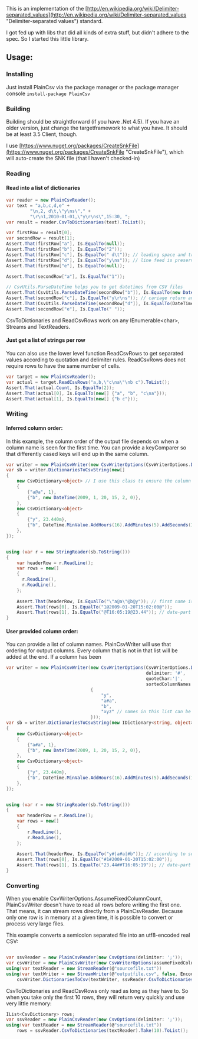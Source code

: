 This is an implementation of the [http://en.wikipedia.org/wiki/Delimiter-separated_values](http://en.wikipedia.org/wiki/Delimiter-separated_values "Delimiter-separated values") standard.

I got fed up with libs that did all kinds of extra stuff, but didn't adhere to the spec. So I started this little library.

## Usage:

### Installing

Just install PlainCsv via the package manager or the package manager console ` install-package PlainCsv `

### Building
Building should be straightforward (if you have .Net 4.5).
If you have an older version, just change the targetframework to what you have.
It should be at least 3.5 Client, though.

I use [https://www.nuget.org/packages/CreateSnkFile](https://www.nuget.org/packages/CreateSnkFile "CreateSnkFile"), which will auto-create the SNK file (that I haven't checked-in)

### Reading

#### Read into a list of dictionaries 
```c#
var reader = new PlainCsvReader();
var text = "a,b,c,d,e" +
         "\n,2, d\t,\"y\ns\"," +
         "\r\n1,2010-01-01,\"y\r\ns\",15:30, ";
var result = reader.CsvToDictionaries(text).ToList();

var firstRow = result[0];
var secondRow = result[1];
Assert.That(firstRow["a"], Is.EqualTo(null));
Assert.That(firstRow["b"], Is.EqualTo("2"));
Assert.That(firstRow["c"], Is.EqualTo(" d\t")); // leading space and trailing tab are preserved
Assert.That(firstRow["d"], Is.EqualTo("y\ns")); // line feed is preserved
Assert.That(firstRow["e"], Is.EqualTo(null));

Assert.That(secondRow["a"], Is.EqualTo("1"));

// CsvUtils.ParseDateTime helps you to get datetimes from CSV files
Assert.That(CsvUtils.ParseDateTime(secondRow["b"]), Is.EqualTo(new DateTime(2010, 1, 1)));
Assert.That(secondRow["c"], Is.EqualTo("y\r\ns")); // cariage return and line feed are preserved
Assert.That(CsvUtils.ParseDateTime(secondRow["d"]), Is.EqualTo(DateTime.MinValue.Add(new TimeSpan(15, 30, 0))));
Assert.That(secondRow["e"], Is.EqualTo(" "));
```

CsvToDictionaries and ReadCsvRows work on any IEnumerable&lt;char&gt;, Streams and TextReaders.

#### Just get a list of strings per row

You can also use the lower level function ReadCsvRows to get separated values according to quotation and delimiter rules.
ReadCsvRows does not require rows to have the same number of cells. 

```c#
var target = new PlainCsvReader();
var actual = target.ReadCsvRows("a,b,\"c\na\"\nb c").ToList();
Assert.That(actual.Count, Is.EqualTo(2));
Assert.That(actual[0], Is.EqualTo(new[] {"a", "b", "c\na"}));
Assert.That(actual[1], Is.EqualTo(new[] {"b c"}));
```

### Writing

#### Inferred column order:
In this example, the column order of the output file depends on when a column name is seen for the first time.
You can provide a keyComparer so that differently cased keys will end up in the same column.

```c#
var writer = new PlainCsvWriter(new CsvWriterOptions(CsvWriterOptions.Default, delimiter: '@'));
var sb = writer.DictionariesToCsvString(new[]
{
	new CsvDictionary<object> // I use this class to ensure the column order
	{
		{"a@a", 1},
		{"b", new DateTime(2009, 1, 20, 15, 2, 0)},
	},
	new CsvDictionary<object>
	{
		{"y", 23.440m},
		{"b", DateTime.MinValue.AddHours(16).AddMinutes(5).AddSeconds(19)},
	},
});


using (var r = new StringReader(sb.ToString()))
{
	var headerRow = r.ReadLine();
	var rows = new[]
	{
	  r.ReadLine(),
	  r.ReadLine(),
	};
	
	Assert.That(headerRow, Is.EqualTo("\"a@a\"@b@y")); // first name is quoted
	Assert.That(rows[0], Is.EqualTo("1@2009-01-20T15:02:00@"));
	Assert.That(rows[1], Is.EqualTo("@T16:05:19@23.44")); // date-part is considered unkown
}

```

#### User provided column order:

You can provide a list of column names.
PlainCsvWriter will use that ordering for output columns. Every column that is not in that list will be added at the end.
If a column has been


``` c#
var writer = new PlainCsvWriter(new CsvWriterOptions(CsvWriterOptions.Default,
                                                     delimiter: '#',
                                                     quoteChar:'|',
                                                     sortedColumnNames: new[]
                                {
	                                "y",
	                                "a#a",
	                                "b",
                                	"xyz" // names in this list can be missing from actual data
                                }));
var sb = writer.DictionariesToCsvString(new IDictionary<string, object>[]
{
	new CsvDictionary<object>
	{
		{"a#a", 1},
		{"b", new DateTime(2009, 1, 20, 15, 2, 0)},
	},
	new CsvDictionary<object>
	{
		{"y", 23.440m},
		{"b", DateTime.MinValue.AddHours(16).AddMinutes(5).AddSeconds(19)},
	},
});


using (var r = new StringReader(sb.ToString()))
{
	var headerRow = r.ReadLine();
	var rows = new[]
	{
		r.ReadLine(),
		r.ReadLine(),
	};
	
	Assert.That(headerRow, Is.EqualTo("y#|a#a|#b")); // according to sortedColumnNames y is first, b is last
	Assert.That(rows[0], Is.EqualTo("#1#2009-01-20T15:02:00"));
	Assert.That(rows[1], Is.EqualTo("23.44##T16:05:19")); // date-part is considered unkown
}
```

### Converting

When you enable CsvWriterOptions.AssumeFixedColumnCount, PlainCsvWriter doesn't have to read all rows before writing the first one.
That means, it can stream rows directly from a PlainCsvReader. Because only one row is in memory at a given time, it is possible to convert or process very large files.

This example converts a semicolon separated file into an utf8-encoded real CSV:

``` c#

var ssvReader = new PlainCsvReader(new CsvOptions(delimiter: ';'));
var csvWriter = new PlainCsvWriter(new CsvWriterOptions(assumeFixedColumnCount: true));
using(var textReader = new StreamReader(@"sourcefile.txt"))
using(var textWriter = new StreamWriter(@"outputfile.csv", false, Encoding.UTF8))
	csvWriter.DictionariesToCsv(textWriter, ssvReader.CsvToDictionaries(textReader)); 

```
CsvToDictionaries and ReadCsvRows only read as long as they have to. So when you take only the first 10 rows, they will return very quickly and use very little memory: 

``` c#
IList<CsvDictionary> rows;
var ssvReader = new PlainCsvReader(new CsvOptions(delimiter: ';'));
using(var textReader = new StreamReader(@"sourcefile.txt"))
	rows = ssvReader.CsvToDictionaries(textReader).Take(10).ToList(); 

```